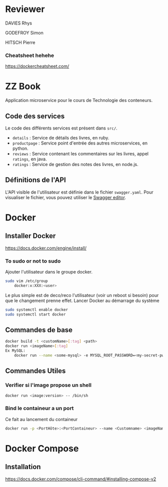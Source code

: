 # Reviewer

DAVIES Rhys

GODEFROY Simon

HITSCH Pierre

### Cheatsheet hehehe

https://dockercheatsheet.com/

# ZZ Book

Application microservice pour le cours de Technologie des conteneurs.

## Code des services

Le code des différents services est présent dans `src/`.

* `details` : Service de détails des livres, en ruby.
* `productpage` : Service point d'entrée des autres microservices, en python.
* `reviews` : Service contenant les commentaires sur les livres, appel `ratings`, en java.
* `ratings` : Service de gestion des notes des livres, en node.js.

## Définitions de l'API

L'API visible de l'utilisateur est définie dans le fichier `swagger.yaml`. Pour visualiser le fichier, vous pouvez utiliser le [Swagger editor](https://editor.swagger.io/).

# Docker
## Installer Docker
https://docs.docker.com/engine/install/

### To sudo or not to sudo

Ajouter l'utilisateur dans le groupe docker. 
```bash
sudo vim /etc/group
	docker:x:XXX:<user>
```
Le plus simple est de deco/reco l'utilisateur (voir un reboot si besoin) pour que le changement prenne effet.
Lancer Docker au démarrage du système
```bash
sudo systemctl enable docker
sudo systemctl start docker
```

## Commandes de base

```bash
docker build -t <customName>[:tag] <path>
docker run <imageName>[:tag]
Ex MySQL:
	docker run --name <some-mysql> -e MYSQL_ROOT_PASSWORD=<my-secret-pw> -d mysql:tag
```



## Commandes Utiles

### Verifier si l'image propose un shell
```bash
docker run <image:version> -- /bin/sh
```

### Bind le containeur a un port
Ce fait au lancement du containeur

```bash
docker run -p <PortHôte>:<PortContaineur> --name <Customname> <imageName>
```

# Docker Compose
## Installation
https://docs.docker.com/compose/cli-command/#installing-compose-v2

